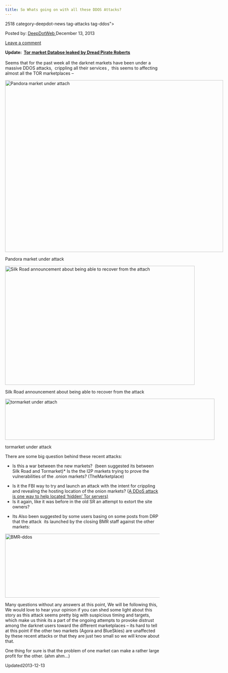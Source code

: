 ```yaml
---
title: So Whats going on with all these DDOS Attacks?
---
```

2518 category-deepdot-news tag-attacks tag-ddos">

<p class="post-meta">
<span>Posted by: <a href="https://www.deepdotweb.com/author/admin/" title="">DeepDotWeb </a></span>
<span>December 13, 2013</span>

<span><a href="https://www.deepdotweb.com/2013/12/13/so-whats-going-on-with-all-these-ddos-attacks/#respond">Leave a comment</a></span>
</p>
<div class="clear"></div>
<div class="entry">
<p><strong>Update:  <a href="http://www.deepdotweb.com/2013/12/14/tormarket-hacked-database-leaked-by-dread-pirate-roberts/">Tor market Databse leaked by Dread Pirate Roberts<br/>
</a></strong><br/>
    Seems that for the past week all the darknet markets have been under a massive DDOS attacks,  crippling all their services ,  this seems to affecting almost all the TOR marketplaces &#8211;</p>
<div id="attachment_2519" style="width: 721px" class="wp-caption aligncenter"><a href="/imgs/2013/12/pandoraddos.jpg"><img class="size-full wp-image-2519" alt="Pandora market under attach" src="https://www.deepdotweb.com/wp-content/uploads/2013/12/pandoraddos.jpg" width="711" height="559" srcset="https://www.deepdotweb.com/wp-content/uploads/2013/12/pandoraddos.jpg 1067w, https://www.deepdotweb.com/wp-content/uploads/2013/12/pandoraddos-300x236.jpg 300w, https://www.deepdotweb.com/wp-content/uploads/2013/12/pandoraddos-1024x805.jpg 1024w" sizes="(max-width: 711px) 100vw, 711px"/></a><p class="wp-caption-text">Pandora market under attack</p></div>
<div id="attachment_2520" style="width: 628px" class="wp-caption aligncenter"><a href="/imgs/2013/12/SR-Ddos-recovery.jpg"><img class="size-full wp-image-2520" alt="Silk Road announcement about being able to recover from the attach" src="https://www.deepdotweb.com/wp-content/uploads/2013/12/SR-Ddos-recovery.jpg" width="618" height="387" srcset="https://www.deepdotweb.com/wp-content/uploads/2013/12/SR-Ddos-recovery.jpg 1180w, https://www.deepdotweb.com/wp-content/uploads/2013/12/SR-Ddos-recovery-300x188.jpg 300w, https://www.deepdotweb.com/wp-content/uploads/2013/12/SR-Ddos-recovery-1024x642.jpg 1024w" sizes="(max-width: 618px) 100vw, 618px"/></a><p class="wp-caption-text">Silk Road announcement about being able to recover from the attack</p></div>
<div id="attachment_2521" style="width: 693px" class="wp-caption aligncenter"><a href="/imgs/2013/12/Tormarket-ddos.jpg"><img class="size-full wp-image-2521" alt="tormarket under attach" src="https://www.deepdotweb.com/wp-content/uploads/2013/12/Tormarket-ddos.jpg" width="683" height="134" srcset="https://www.deepdotweb.com/wp-content/uploads/2013/12/Tormarket-ddos.jpg 1069w, https://www.deepdotweb.com/wp-content/uploads/2013/12/Tormarket-ddos-300x59.jpg 300w, https://www.deepdotweb.com/wp-content/uploads/2013/12/Tormarket-ddos-1024x201.jpg 1024w" sizes="(max-width: 683px) 100vw, 683px"/></a><p class="wp-caption-text">tormarket under attack</p></div>
<p>There are some big question behind these recent attacks:</p>
<ul>
<li>Is this a war between the new markets?  (been suggested its between Silk Road and Tormarket)* Is the the I2P markets trying to prove the vulnerabilities of the .onion markets? (TheMarketplace)</li>
</ul>
<ul>
<li>Is it the FBI way to try and launch an attack with the intent for crippling and revealing the hosting location of the onion markets? (<a href="http://www.onion-router.net/Publications/locating-hidden-servers.pdf">A DDoS attack is one way to help located &#8216;hidden&#8217; Tor servers)<br/>
</a></li>
<li>Is it again, like it was before in the old SR an attempt to extort the site owners?</li>
</ul>
<ul>
<li>Its Also been suggested by some users basing on some posts from DRP that the attack  its launched by the closing BMR staff against the other markets:</li>
</ul>
<p><a href="/imgs/2013/12/BMR-ddos.jpg"><img class="aligncenter size-full wp-image-2523" alt="BMR-ddos" src="https://www.deepdotweb.com/wp-content/uploads/2013/12/BMR-ddos.jpg" width="765" height="208" srcset="https://www.deepdotweb.com/wp-content/uploads/2013/12/BMR-ddos.jpg 1180w, https://www.deepdotweb.com/wp-content/uploads/2013/12/BMR-ddos-300x82.jpg 300w, https://www.deepdotweb.com/wp-content/uploads/2013/12/BMR-ddos-1024x279.jpg 1024w" sizes="(max-width: 765px) 100vw, 765px"/></a></p>
<p>Many questions without any answers at this point, We will be following this,  We would love to hear your opinion if you can shed some light about this story as this attack seems pretty big with suspicious timing and targets, which make us think its a part of the ongoing attempts to provoke distrust among the darknet users toward the different marketplaces &#8211; its hard to tell at this point if the other two markets (Agora and BlueSkies) are unaffected by these recent attacks or that they are just two small so we will know about that.</p>
<p>One thing for sure is that the problem of one market can make a rather large profit for the other. (ahm ahm&#8230;)</p>
</div>
<span style="display:none"><a href="https://www.deepdotweb.com/tag/attacks/" rel="tag">attacks</a> <a href="https://www.deepdotweb.com/tag/ddos/" rel="tag">ddos</a></span> 
Updated2013-12-13